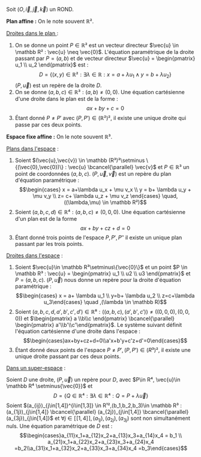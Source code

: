 Soit $(O,\vec{i},\vec{j},\vec{k})$ un ROND.

**Plan affine :**
On le note souvent $\mathbb R²$. 

<u>Droites dans le plan </u> :

1) On se donne un point $P \in \mathbb R²$ est un vecteur directeur $\vec{u} \in \mathbb R² : \vec{u} \neq \vec{0}$. L'équation paramétrique de la droite passant par $P = (a,b)$ et de vecteur directeur $\vec{u} = \begin{pmatrix} u_1 \\ u_2 \end{pmatrix}$ est : $$D=\{ (x,y) \in \mathbb R² : \exists \lambda \in \mathbb R : x = a+\lambda u_1 \land y = b + \lambda u_2\}$$ $(P,\vec{u})$ est un repère de la droite $D$.
2) On se donne $(a,b,c)\in \mathbb R³ : (a,b) \neq (0,0)$. Une équation cartésienne d'une droite dans le plan est de la forme : $$ax+by+c=0$$
3) Étant donné $P\neq P'$ avec $(P,P')\in {(\mathbb R²)}²$, il existe une unique droite qui passe par ces deux points.

**Espace fixe affine :**
On le note souvent $\mathbb R³$.

<u>Plans dans l'espace</u> :

1) Soient $(\vec{u},\vec{v}) \in \mathbb (R³)²\setminus \{(\vec{0},\vec{0})\} : \vec{u} \bcancel{\parallel} \vec{v}$ et $P\in\mathbb R³$ un point de coordonnées $(a,b,c)$. $(P,\vec{u},\vec{v})$ est un repère du plan d'équation paramétrique : $$\begin{cases}
x = a+\lambda u_x + \mu v_x \\ y = b+ \lambda u_y + \mu v_y \\ z= c+ \lambda u_z + \mu v_z \end{cases} \quad,((\lambda,\mu) \in \mathbb R²)$$
2) Soient $(a,b,c,d)\in \mathbb R⁴ : (a,b,c) \neq (0,0,0)$. Une équation cartésienne d'un plan est de la forme $$ax+by+cz+d=0$$
3) Étant donné trois points de l'espace $P,P',P''$ il existe un unique plan passant par les trois points.

<u>Droites dans l'espace</u> :

1) Soient $\vec{u}\in \mathbb R³\setminus\{\vec{0}\}$ et un point $P \in \mathbb R³ : \vec{u} = \begin{pmatrix} u_1 \\ u2 \\ u3 \end{pmatrix}$ et $P=(a,b,c)$. $(P,\vec{u})$ nous donne un repère pour la droite d'équation paramétrique : $$\begin{cases} x = a+ \lambda u_1 \\ y=b+ \lambda u_2 \\ z=c+\lambda u_3\end{cases} \quad ,(\lambda \in \mathbb R)$$
2) Soient $(a,b,c,d,a',b',c',d') \in \mathbb R⁸ : ((a,b,c),(a',b',c')) \neq ((0,0,0),(0,0,0))$ et $\begin{pmatrix} a \\b\\c \end{pmatrix} \bcancel{\parallel} \begin{pmatrix} a'\\b'\\c'\end{pmatrix}$. Le système suivant définit l'équation cartésienne d'une droite dans l'espace : $$\begin{cases}ax+by+cz+d=0\\a'x+b'y+c'z+d'=0\end{cases}$$
3) Étant donné deux points de l'espace $P\neq P',(P,P')\in\mathbb (R³)²$, il existe une unique droite passant par ces deux points.

<u>Dans un super-espace</u> :

Soient $D$ une droite, $(P,\vec{u})$ un repère pour $D$, avec $P\in R⁴, \vec{u}\in \mathbb R⁴ \setminus{\vec{0}}$ et $$D=\{Q\in\mathbb R⁴ : \exists \lambda \in\mathbb R⁴ : Q=P+\lambda \vec{u}\}$$
Soient $(a_{ij})_{j\in[1,4]}^{i\in[1,3]} \in R¹²,(b_1,b_2,b_3)\in \mathbb R³ : (a_{1j})_{j\in[1,4]} \bcancel{\parallel} (a_{2j})_{j\in[1,4]} \bcancel{\parallel} (a_{3j})_{j\in[1,4]}$ et $\forall j\in [\![1,4 ]\!], (a_{1j}),(a_{2j}),(a_{3j})$ sont non simultanément nuls. Une équation paramétrique de $D$ est :$$\begin{cases}a_{11}x_1+a_{12}x_2+a_{13}x_3+a_{14}x_4 = b_1 \\ a_{21}x_1+a_{22}x_2+a_{23}x_3+a_{24}x_4 =b_2\\a_{31}x_1+a_{32}x_2+a_{33}x_3+a_{34}x_4 =b_3\end{cases}$$
